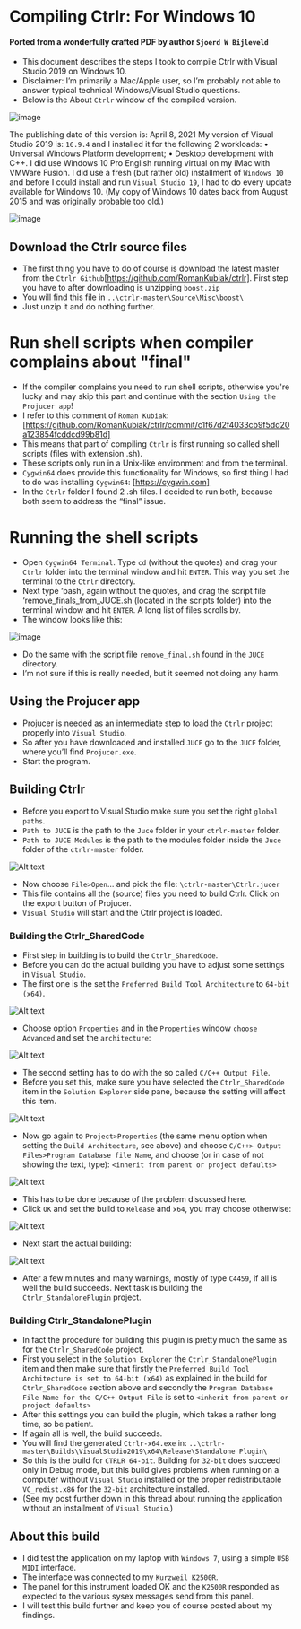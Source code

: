 # Compiling Ctrlr: For Windows 10

#### Ported from a wonderfully crafted PDF by author `Sjoerd W Bijleveld`

- This document describes the steps I took to compile Ctrlr with Visual Studio 2019 on Windows 10.
- Disclaimer: I’m primarily a Mac/Apple user, so I’m probably not able to answer typical technical Windows/Visual Studio questions.
- Below is the About `Ctrlr` window of the compiled version.

![image](ctrlr-compiling-on-window-01-about.png)

The publishing date of this version is: April 8, 2021
My version of Visual Studio 2019 is: `16.9.4` and I installed it for the following 2 workloads:
   • Universal Windows Platform development;
   • Desktop development with C++.
I did use Windows 10 Pro English running virtual on my iMac with VMWare Fusion. I did use a fresh (but rather old) installment of `Windows 10` and before I could install and run `Visual Studio 19`, I had to do every update available for Windows 10. (My copy of Windows 10 dates back from August 2015 and was originally probable too old.)

![image](ctrlr-compiling-on-window-02-win10-specs.png)

## Download the Ctrlr source files
- The first thing you have to do of course is download the latest master from the `Ctrlr Github`[https://github.com/RomanKubiak/ctrlr]. First step you have to after downloading is unzipping `boost.zip`
- You will find this file in `..\ctrlr-master\Source\Misc\boost\`
- Just unzip it and do nothing further.

# Run shell scripts when compiler complains about "final"
- If the compiler complains you need to run shell scripts, otherwise you're lucky and may skip this part and continue with the section `Using the Projucer app`! 
- I refer to this comment of `Roman Kubiak`: [https://github.com/RomanKubiak/ctrlr/commit/c1f67d2f4033cb9f5dd20a123854fcddcd99b81d]
- This means that part of compiling `Ctrlr` is first running so called shell scripts (files with extension .sh). 
- These scripts only run in a Unix-like environment and from the terminal. 
- `Cygwin64` does provide this functionality for Windows, so first thing I had to do was installing `Cygwin64`: [https://cygwin.com]
- In the `Ctrlr` folder I found 2 .sh files. I decided to run both, because both seem to address the “final” issue.

# Running the shell scripts
- Open `Cygwin64 Terminal`. Type `cd` (without the quotes) and drag your `Ctrlr` folder into the terminal window and hit `ENTER`. This way you set the terminal to the `Ctrlr` directory.
- Next type ‘bash’, again without the quotes, and drag the script file ‘remove_finals_from_JUCE.sh (located in the scripts folder) into the terminal window and hit `ENTER`. A long list of files scrolls by. 
- The window looks like this:

![image](ctrlr-compiling-on-window-03-cygwin.png)

- Do the same with the script file `remove_final.sh` found in the `JUCE` directory.
- I’m not sure if this is really needed, but it seemed not doing any harm.

## Using the Projucer app
- Projucer is needed as an intermediate step to load the `Ctrlr` project properly into `Visual Studio`. 
- So after you have downloaded and installed `JUCE` go to the `JUCE` folder, where you’ll find `Projucer.exe`. 
- Start the program.

## Building Ctrlr
- Before you export to Visual Studio make sure you set the right `global paths`.
- `Path to JUCE` is the path to the `Juce` folder in your `ctrlr-master` folder. 
- `Path to JUCE Modules` is the path to the modules folder inside the `Juce` folder of the `ctrlr-master` folder.

![Alt text](ctrlr-compiling-on-window-04-juce-global-paths.png)

- Now choose `File>Open`... and pick the file: `\ctrlr-master\Ctrlr.jucer` 
- This file contains all the (source) files you need to build Ctrlr. Click on the export button of Projucer.
- `Visual Studio` will start and the Ctrlr project is loaded.

### Building the Ctrlr_SharedCode
- First step in building is to build the `Ctrlr_SharedCode`. 
- Before you can do the actual building you have to adjust some settings in `Visual Studio`. 
- The first one is the set the `Preferred Build Tool Architecture` to `64-bit (x64)`.

![Alt text](ctrlr-compiling-on-window-05-vs-proj-props.png)

- Choose option `Properties` and in the `Properties` window `choose Advanced` and set the `architecture`:

![Alt text](ctrlr-compiling-on-window-06-vs-proj-props-advanced-build-arch-x64.png)

- The second setting has to do with the so called `C/C++ Output File`. 
- Before you set this, make sure you have selected the `Ctrlr_SharedCode` item in the `Solution Explorer` side pane, because the setting will affect this item.

![Alt text](ctrlr-compiling-on-window-07-vs-solution-explorer-shared-code.png)

- Now go again to `Project>Properties` (the same menu option when setting the `Build Architecture`, see above) and choose `C/C++> Output Files>Program Database file Name`, and choose (or in case of not showing the text, type): `<inherit from parent or project defaults>`

![Alt text](ctrlr-compiling-on-window-08-vs-proj-props-c++-output-files.png)

- This has to be done because of the problem discussed here. 
- Click `OK` and set the build to `Release` and `x64`, you may choose otherwise:

![Alt text](ctrlr-compiling-on-window-09-vs-build-release-x64.png)

- Next start the actual building:

![Alt text](ctrlr-compiling-on-window-10-vs-menu-build-build-ctrlr-sharedcode.png)

- After a few minutes and many warnings, mostly of type `C4459`, if all is well the build succeeds. Next task is building the `Ctrlr_StandalonePlugin` project.

### Building Ctrlr_StandalonePlugin
- In fact the procedure for building this plugin is pretty much the same as for the `Ctrlr_SharedCode` project.
- First you select in the `Solution Explorer` the `Ctrlr_StandalonePlugin` item and then make sure that firstly the `Preferred Build Tool Architecture is set to 64-bit (x64)` as explained in the build for `Ctrlr_SharedCode` section above and secondly the `Program Database File Name for the C/C++ Output File` is set to
`<inherit from parent or project defaults>`
- After this settings you can build the plugin, which takes a rather long time, so be patient.
- If again all is well, the build succeeds. 
- You will find the generated `Ctrlr-x64.exe` in: `..\ctrlr-master\Builds\VisualStudio2019\x64\Release\Standalone Plugin\`
- So this is the build for `CTRLR 64-bit`. Building for `32-bit` does succeed only in Debug mode, but this build gives problems when running on a computer without `Visual Studio` installed or the proper redistributable `VC_redist.x86` for the `32-bit` architecture installed.
- (See my post further down in this thread about running the application without an installment of `Visual Studio`.)

## About this build
- I did test the application on my laptop with `Windows 7`, using a simple `USB MIDI` interface.
- The interface was connected to my `Kurzweil K2500R`.
- The panel for this instrument loaded OK and the `K2500R` responded as expected to the various sysex messages send from this panel.
- I will test this build further and keep you of course posted about my findings.
